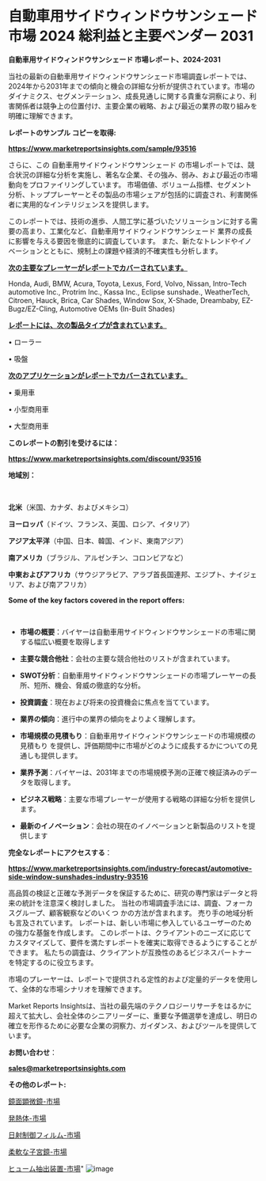 # 自動車用サイドウィンドウサンシェード 市場 2024 総利益と主要ベンダー 2031

<strong>自動車用サイドウィンドウサンシェード 市場レポート、2024-2031</strong>

当社の最新の自動車用サイドウィンドウサンシェード市場調査レポートでは、2024年から2031年までの傾向と機会の詳細な分析が提供されています。市場のダイナミクス、セグメンテーション、成長見通しに関する貴重な洞察により、利害関係者は競争上の位置付け、主要企業の戦略、および最近の業界の取り組みを明確に理解できます。



<strong>レポートのサンプル コピーを取得:</strong> <a href=https://www.marketreportsinsights.com/sample/93516>

<strong><u>https://www.marketreportsinsights.com/sample/93516</u></strong></a>

さらに、この 自動車用サイドウィンドウサンシェード の市場レポートでは、競合状況の詳細な分析を実施し、著名な企業、その強み、弱み、および最近の市場動向をプロファイリングしています。 市場価値、ボリューム指標、セグメント分析、トッププレーヤーとその製品の市場シェアが包括的に調査され、利害関係者に実用的なインテリジェンスを提供します。

このレポートでは、技術の進歩、人間工学に基づいたソリューションに対する需要の高まり、工業化など、自動車用サイドウィンドウサンシェード 業界の成長に影響を与える要因を徹底的に調査しています。 また、新たなトレンドやイノベーションとともに、規制上の課題や経済的不確実性も分析します。



<strong><u>次の主要なプレーヤーがレポートでカバーされています。</u></strong>

Honda, Audi, BMW, Acura, Toyota, Lexus, Ford, Volvo, Nissan, Intro-Tech automotive Inc., Protrim Inc., Kassa Inc., Eclipse sunshade., WeatherTech, Citroen, Hauck, Brica, Car Shades, Window Sox, X-Shade, Dreambaby, EZ-Bugz/EZ-Cling, Automotive OEMs (In-Built Shades)



<strong><u><b>レポートには、次の製品タイプが含まれています。</b></u></strong>

• ローラー

• 吸盤



<strong><u><b>次のアプリケーションがレポートでカバーされています。</b></u></strong>

• 乗用車

• 小型商用車

• 大型商用車



<strong><b>このレポートの割引を受けるには：</b></strong>

<a href=https://www.marketreportsinsights.com/discount/93516>

<strong><u>https://www.marketreportsinsights.com/discount/93516</u></strong></a>



<strong>地域別：</strong>

<strong> </strong>



<strong>北米</strong>（米国、カナダ、およびメキシコ）



<strong>ヨーロッパ</strong>（ドイツ、フランス、英国、ロシア、イタリア）



<strong>アジア太平洋</strong>（中国、日本、韓国、インド、東南アジア）



<strong>南アメリカ</strong>（ブラジル、アルゼンチン、コロンビアなど）



<strong>中東およびアフリカ</strong>（サウジアラビア、アラブ首長国連邦、エジプト、ナイジェリア、および南アフリカ）



<strong>Some of the key factors covered in the report offers:</strong>

<strong> </strong>
<ul>
  <li>

<strong>市場の概要</strong>：バイヤーは自動車用サイドウィンドウサンシェードの市場に関する幅広い概要を取得します</li>
  <li>

<strong>主要な競合他社</strong>：会社の主要な競合他社のリストが含まれています。</li>
  <li>

<strong>SWOT分析</strong>：自動車用サイドウィンドウサンシェードの市場プレーヤーの長所、短所、機会、脅威の徹底的な分析。</li>
  <li>

<strong>投資調査</strong>：現在および将来の投資機会に焦点を当てています。</li>
  <li>

<strong>業界の傾向</strong>：進行中の業界の傾向をよりよく理解します。</li>
  <li>

<strong>市場規模の見積もり</strong>：自動車用サイドウィンドウサンシェードの市場規模の見積もり を提供し、評価期間中に市場がどのように成長するかについての見通しも提供します。</li>
  <li>

<strong>業界予測</strong>：バイヤーは、2031年までの市場規模予測の正確で検証済みのデータを取得します。</li>
  <li>

<strong>ビジネス戦略</strong>：主要な市場プレーヤーが使用する戦略の詳細な分析を提供します。</li>
  <li>

<strong>最新のイノベーション</strong>：会社の現在のイノベーションと新製品のリストを提供します</li>
</ul>


<strong>完全なレポートにアクセスする</strong>：

<a href=https://www.marketreportsinsights.com/industry-forecast/automotive-side-window-sunshades-industry-93516>

<strong><u>https://www.marketreportsinsights.com/industry-forecast/automotive-side-window-sunshades-industry-93516</u></strong></a>

高品質の検証と正確な予測データを保証するために、研究の専門家はデータと将来の統計を注意深く検討しました。 当社の市場調査手法には、調査、フォーカスグループ、顧客観察などのいくつ かの方法が含まれます。 売り手の地域分析も言及されています。 レポートは、新しい市場に参入しているユーザーのための強力な基盤を作成します。 このレポートは、クライアントのニーズに応じてカスタマイズして、要件を満たすレポートを確実に取得できるようにすることができます。 私たちの調査は、クライアントが互換性のあるビジネスパートナーを特定するのに役立ちます。

市場のプレーヤーは、レポートで提供される定性的および定量的データを使用して、全体的な市場シナリオを理解できます。

Market Reports Insightsは、当社の最先端のテクノロジーリサーチをはるかに超えて拡大し、会社全体のシニアリーダーに、重要な予備選挙を達成し、明日の確立を形作るために必要な企業の洞察力、ガイダンス、およびツールを提供しています。



<strong><b>お問い合わせ</b></strong>：

<a href=mailto:sales@marketreportsinsights.com>

<strong><u>sales@marketreportsinsights.com</u></strong></a>



<strong>その他のレポート:</strong>

<a href=https://www.linkedin.com/pulse/鏡面顕微鏡-市場-2023-swot-分析と最新イノベーション-2030-pr-news-hub-lfxmf/>鏡面顕微鏡-市場</a>

<a href=https://www.linkedin.com/pulse/発熱体-市場-2023-swot-分析と成長率-2030-analytics-achievers-24-analysis-wu9vf/>発熱体-市場</a>

<a href=https://www.linkedin.com/pulse/日射制御フィルム-市場-2023-swot-分析と最新イノベーション-2030-pr-news-hub-29nef/>日射制御フィルム-市場</a>

<a href=https://www.linkedin.com/pulse/柔軟な子宮鏡-市場-2030-年までの需要に焦点を当てた-2023-年調査レポート-z7edf/>柔軟な子宮鏡-市場</a>

<a href=https://www.linkedin.com/pulse/ヒューム抽出装置-市場-2023-年のダイナミクスとビジネストレンド-2030-pr-news-hub-od6gf/>ヒューム抽出装置-市場</a>"
![image](https://github.com/gayatriri2/Market-Trends/assets/166717496/13ec96e3-fb5e-4b2c-86fc-491df39b3e09)
